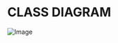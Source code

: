 # CLASS DIAGRAM


![Image](https://github.com/user-attachments/assets/d03b2db1-a897-4c5d-97aa-5225d58bd13d)